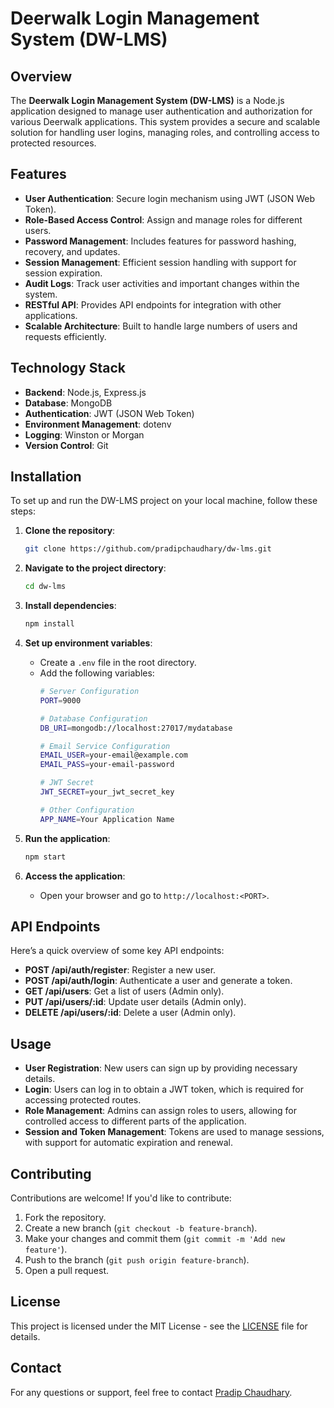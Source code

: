 # Deerwalk Login Management System (DW-LMS)

## Overview

The **Deerwalk Login Management System (DW-LMS)** is a Node.js application designed to manage user authentication and authorization for various Deerwalk applications. This system provides a secure and scalable solution for handling user logins, managing roles, and controlling access to protected resources.

## Features

-   **User Authentication**: Secure login mechanism using JWT (JSON Web Token).
-   **Role-Based Access Control**: Assign and manage roles for different users.
-   **Password Management**: Includes features for password hashing, recovery, and updates.
-   **Session Management**: Efficient session handling with support for session expiration.
-   **Audit Logs**: Track user activities and important changes within the system.
-   **RESTful API**: Provides API endpoints for integration with other applications.
-   **Scalable Architecture**: Built to handle large numbers of users and requests efficiently.

## Technology Stack

-   **Backend**: Node.js, Express.js
-   **Database**: MongoDB
-   **Authentication**: JWT (JSON Web Token)
-   **Environment Management**: dotenv
-   **Logging**: Winston or Morgan
-   **Version Control**: Git

## Installation

To set up and run the DW-LMS project on your local machine, follow these steps:

1. **Clone the repository**:

    ```bash
    git clone https://github.com/pradipchaudhary/dw-lms.git
    ```

2. **Navigate to the project directory**:

    ```bash
    cd dw-lms
    ```

3. **Install dependencies**:

    ```bash
    npm install
    ```

4. **Set up environment variables**:

    - Create a `.env` file in the root directory.
    - Add the following variables:
        ```bash
       # Server Configuration
        PORT=9000
        
        # Database Configuration
        DB_URI=mongodb://localhost:27017/mydatabase
        
        # Email Service Configuration
        EMAIL_USER=your-email@example.com
        EMAIL_PASS=your-email-password
        
        # JWT Secret
        JWT_SECRET=your_jwt_secret_key
        
        # Other Configuration
        APP_NAME=Your Application Name

        ```

5. **Run the application**:

    ```bash
    npm start
    ```

6. **Access the application**:
    - Open your browser and go to `http://localhost:<PORT>`.

## API Endpoints

Here’s a quick overview of some key API endpoints:

-   **POST /api/auth/register**: Register a new user.
-   **POST /api/auth/login**: Authenticate a user and generate a token.
-   **GET /api/users**: Get a list of users (Admin only).
-   **PUT /api/users/:id**: Update user details (Admin only).
-   **DELETE /api/users/:id**: Delete a user (Admin only).

## Usage

-   **User Registration**: New users can sign up by providing necessary details.
-   **Login**: Users can log in to obtain a JWT token, which is required for accessing protected routes.
-   **Role Management**: Admins can assign roles to users, allowing for controlled access to different parts of the application.
-   **Session and Token Management**: Tokens are used to manage sessions, with support for automatic expiration and renewal.

## Contributing

Contributions are welcome! If you'd like to contribute:

1. Fork the repository.
2. Create a new branch (`git checkout -b feature-branch`).
3. Make your changes and commit them (`git commit -m 'Add new feature'`).
4. Push to the branch (`git push origin feature-branch`).
5. Open a pull request.

## License

This project is licensed under the MIT License - see the [LICENSE](LICENSE) file for details.

## Contact

For any questions or support, feel free to contact [Pradip Chaudhary](mailto:your-email@example.com).
